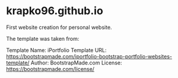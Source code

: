 # krapko96.github.io
First website creation for personal website. 

The template was taken from:


Template Name: iPortfolio
Template URL: https://bootstrapmade.com/iportfolio-bootstrap-portfolio-websites-template/
Author: BootstrapMade.com
License: https://bootstrapmade.com/license/

